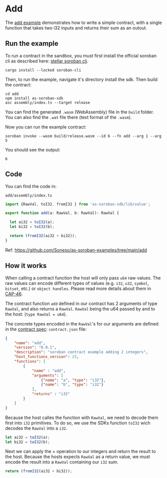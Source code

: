 # Add

The [add example](https://github.com/Soneso/as-soroban-examples/tree/main/add) demonstrates how to write a simple contract, with a single function that takes two i32 inputs and returns their sum as an outout.


## Run the example

To run a contract in the sandbox, you must first install the official soroban cli as described here: [stellar soroban cli](https://github.com/stellar/soroban-cli).

```shell
cargo install --locked soroban-cli
```

Then, to run the example, navigate it's directory install the sdk. Then build the contract:

```shell
cd add
npm install as-soroban-sdk
asc assembly/index.ts --target release
```

You can find the generated ```.wasm``` (WebAssembly) file in the ```build``` folder. You can also find the ```.wat``` file there (text format of the ```.wasm```).

Now you can run the example contract:

```shell
soroban invoke --wasm build/release.wasm --id 6 --fn add --arg 1 --arg 5
```

You should see the output:
```shell
6
```

## Code

You can find the code in:

```shell
add/assembly/index.ts
```

```typescript
import {RawVal, toI32, fromI32 } from 'as-soroban-sdk/lib/value';

export function add(a: RawVal, b: RawVal): RawVal {

  let ai32 = toI32(a);
  let bi32 = toI32(b);

  return (fromI32(ai32 + bi32));
}
```

Ref: https://github.com/Soneso/as-soroban-examples/tree/main/add

## How it works

When calling a contract function the host will only pass ```u64``` raw values. The raw values can encode different types of values (e.g. ```i32```, ```u32```, ```symbol```, ```bitset```, etc.) or ```object handles```. Please read more details about them in [CAP-46](https://github.com/stellar/stellar-protocol/blob/master/core/cap-0046.md#host-value-type).

The contract function ```add``` defined in our contract has 2 arguments of type ```RawVal```, and also returns a ```RawVal```. ```RawVal``` being the u64 passed by and to the host: (```type RawVal = u64```).

The concrete types encoded in the ```RawVal```'s for our arguments are defined in the [contract spec](https://github.com/Soneso/as-soroban-sdk#understanding-contract-metadata): ```contract.json``` file:

```json
{
    "name": "add",
    "version": "0.0.1",
    "description": "soroban contract example adding 2 integers",
    "host_functions_version": 23,
    "functions": [
        {
            "name" : "add",
            "arguments": [
                {"name": "a", "type": "i32"},
                {"name": "b", "type": "i32"}
            ],
            "returns" : "i32"
        }
    ]
}
```

Because the host calles the function with ```RawVal```, we need to decode them first into ```i32``` primitives. To do so, we use the
SDKs function ```toI32``` wich decodes the ```RawVal``` into a ```i32```.

```typescript
let ai32 = toI32(a);
let bi32 = toI32(b);
```

Next we can apply the + operation to our integers and return the result to the host. Because the hosts expects ```RawVal``` as a return value, we must encode the result into a ```RawVal``` containing our ```i32``` sum.

```typescript
return (fromI32(ai32 + bi32));
```
